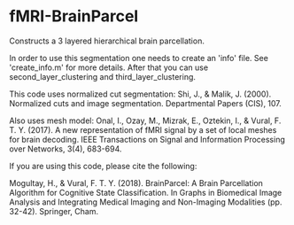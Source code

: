 # fMRI-BrainParcel

Constructs a 3 layered hierarchical brain parcellation.

In order to use this segmentation one needs to create an 'info' file. See 'create_info.m' for more details.
After that you can use second_layer_clustering and third_layer_clustering.

This code uses normalized cut segmentation:
  Shi, J., & Malik, J. (2000). Normalized cuts and image segmentation. Departmental Papers (CIS), 107.

Also uses mesh model:
  Onal, I., Ozay, M., Mizrak, E., Oztekin, I., & Vural, F. T. Y. (2017). A new representation of fMRI signal by a set of local meshes for brain decoding. IEEE Transactions on Signal and Information Processing over Networks, 3(4), 683-694.
  
  
 If you are using this code, please cite the following:
 
 Mogultay, H., & Vural, F. T. Y. (2018). BrainParcel: A Brain Parcellation Algorithm for Cognitive State Classification. In Graphs in Biomedical Image Analysis and Integrating Medical Imaging and Non-Imaging Modalities (pp. 32-42). Springer, Cham.
  
 
  
